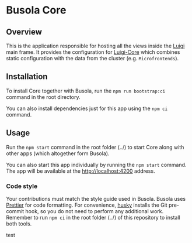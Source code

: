 # Busola Core

## Overview

This is the application responsible for hosting all the views inside the [Luigi](https://luigi-project.io/) main frame. It provides the configuration for [Luigi-Core](https://github.com/SAP/luigi/tree/master/core) which combines static configuration with the data from the cluster (e.g. `Microfrontends`).

## Installation

To install Core together with Busola, run the `npm run bootstrap:ci` command in the root directory.

You can also install dependencies just for this app using the `npm ci` command.

## Usage

Run the `npm start` command in the root folder (../) to start Core along with other apps (which altogether form Busola).

You can also start this app individually by running the `npm start` command. The app will be available at the [http://localhost:4200](http://localhost:4200) address.

### Code style

Your contributions must match the style guide used in Busola. Busola uses [Prettier](https://prettier.io) for code formatting. For convenience, [husky](https://github.com/typicode/husky) installs the Git pre-commit hook, so you do not need to perform any additional work. Remember to run `npm ci` in the root folder (../) of this repository to install both tools.

test
